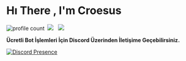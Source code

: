 # Hı There , I'm Croesus
![profile count](https://komarev.com/ghpvc/?username=croesussjs&color=8b72ff)&nbsp;
<a href="https://instagram.com/haktan2m"><img src="https://img.shields.io/badge/@haktan2m-ff0000?style=flat&logo=Instagram&logoColor=white"/></a> &nbsp;
<a href="https://discord.gg/105"><img src="https://img.shields.io/badge/105-000000?style=flat&logo=Discord&logoColor=white"/></a> &nbsp;

**Ücretli Bot İşlemleri İçin Discord Üzerinden İletişime Geçebilirsiniz.**

[![Discord Presence](https://lanyard-profile-readme.vercel.app/api/948975442159886398?theme=darkt&bg=000000&animated=true&hideDiscrim=true&borderRadius=30px&idleMessage=Probably%20doing%20something%20else)](https://discord.com/users/948975442159886398)
